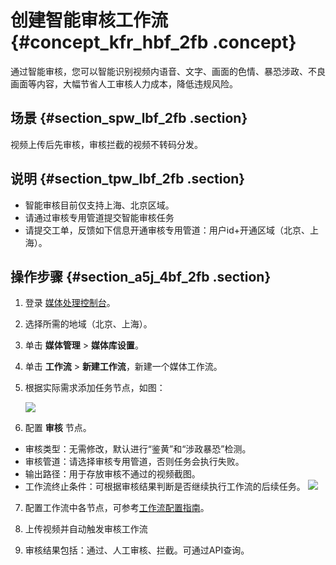 # 创建智能审核工作流 {#concept_kfr_hbf_2fb .concept}

通过智能审核，您可以智能识别视频内语音、文字、画面的色情、暴恐涉政、不良画面等内容，大幅节省人工审核人力成本，降低违规风险。

## 场景 {#section_spw_lbf_2fb .section}

视频上传后先审核，审核拦截的视频不转码分发。

## 说明 {#section_tpw_lbf_2fb .section}

-   智能审核目前仅支持上海、北京区域。
-   请通过审核专用管道提交智能审核任务
-   请提交工单，反馈如下信息开通审核专用管道：用户id+开通区域（北京、上海）。

## 操作步骤 {#section_a5j_4bf_2fb .section}

1.  登录 [媒体处理控制台](https://mts.console.aliyun.com/?spm=5176.2020520001.0.0.6RsosT#/mts/oss)。

2.  选择所需的地域（北京、上海）。

3.  单击 **媒体管理** \> **媒体库设置**。

4.  单击 **工作流** \> **新建工作流**，新建一个媒体工作流。

5.  根据实际需求添加任务节点，如图：

    ![](http://static-aliyun-doc.oss-cn-hangzhou.aliyuncs.com/assets/img/21466/153792836612090_zh-CN.png)

6.  配置 **审核** 节点。

-   审核类型：无需修改，默认进行“鉴黄”和“涉政暴恐”检测。
-   审核管道：请选择审核专用管道，否则任务会执行失败。
-   输出路径：用于存放审核不通过的视频截图。
-   工作流终止条件：可根据审核结果判断是否继续执行工作流的后续任务。
![](http://static-aliyun-doc.oss-cn-hangzhou.aliyuncs.com/assets/img/21466/153792836612091_zh-CN.png)

7.  配置工作流中各节点，可参考[工作流配置指南](https://help.aliyun.com/document_detail/29940.html)。

8.  上传视频并自动触发审核工作流

9.  审核结果包括：通过、人工审核、拦截。可通过API查询。


